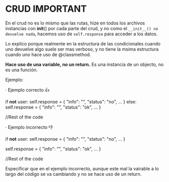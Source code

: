 # CRUD IMPORTANT

En el crud no es lo mismo que las rutas, hize en todos los archivos
instancias con __init__() por cada parte del crud, y no como el `__init__() no devuelve nada`, hacemos uso de `self.response` para acceder a los datos.

Lo explico porque realmente en la estructura de las condicionales cuando
uno devuelve algo suele ser mas verboso, y no tiene la msima estructura cuando
uno hace uso de @classmethod.

**Hace uso de una variable, no un return.**
Es una instancia de un objecto, no es una función.

Ejemplo:

· Ejemplo correcto 👍

if **not** user:
    self.response = {
        "info": "",
        "status": "no",
        ...
    }
else:
    self.response = {
        "info": "",
        "status": "ok",
        ...
    }

//Rest of the code


· Ejemplo incorrecto 👎

if **not** user:
    self.response = {
        "info": "",
        "status": "no",
        ...
    }

self.response = {
    "info": "",
    "status": "ok",
    ...
}

//Rest of the code


Especificar que en el ejemplo incorrecto, aunque este mal la vairable a lo largo del
código se va cambiando y no se hace uso de un return.